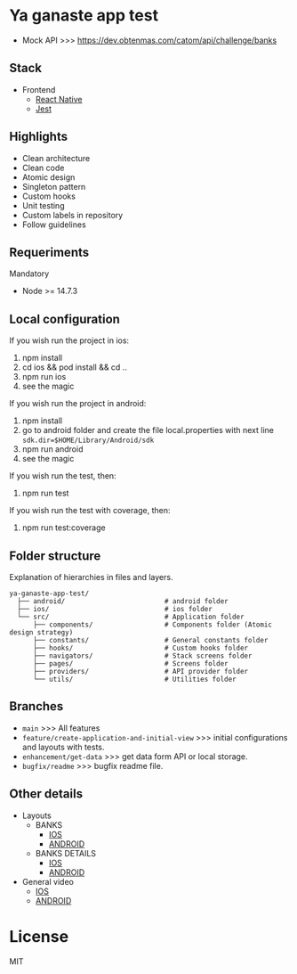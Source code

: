 # Ya ganaste app test

- Mock API >>> https://dev.obtenmas.com/catom/api/challenge/banks
## Stack

- Frontend
  - [React Native](https://reactnative.dev/)
  - [Jest](https://jestjs.io/)

## Highlights

- Clean architecture
- Clean code
- Atomic design
- Singleton pattern
- Custom hooks
- Unit testing
- Custom labels in repository
- Follow guidelines

## Requeriments
Mandatory

- Node >= 14.7.3

## Local configuration
If you wish run the project in ios:

1. npm install
2. cd ios && pod install && cd ..
3. npm run ios
4. see the magic

If you wish run the project in android:

1. npm install
2. go to android folder and create the file local.properties with next line `sdk.dir=$HOME/Library/Android/sdk`
3. npm run android
4. see the magic

If you wish run the test, then:

1. npm run test

If you wish run the test with coverage, then:

1. npm run test:coverage

## Folder structure
Explanation of hierarchies in files and layers.

    ya-ganaste-app-test/
      ├── android/                         # android folder
      ├── ios/                             # ios folder
      └── src/                             # Application folder
          ├── components/                  # Components folder (Atomic design strategy)
          ├── constants/                   # General constants folder
          ├── hooks/                       # Custom hooks folder
          ├── navigators/                  # Stack screens folder
          ├── pages/                       # Screens folder
          ├── providers/                   # API provider folder
          └── utils/                       # Utilities folder

## Branches

- `main` >>> All features
- `feature/create-application-and-initial-view` >>> initial configurations and layouts with tests.
- `enhancement/get-data` >>> get data form API or local storage.
- `bugfix/readme` >>> bugfix readme file.

## Other details

- Layouts
  - BANKS
    - [IOS](https://drive.google.com/file/d/1BjO7Dx41souYvpYcCzRVqlYnv7wN4mCM/view?usp=sharing)
    - [ANDROID](https://drive.google.com/file/d/10cGRTUJRsUTv4weNlWs2puhV4VUjPj3M/view?usp=sharing)
  - BANKS DETAILS
    - [IOS](https://drive.google.com/file/d/12E7V71Due5F2g24ZLmbXfAtTK8fgwEML/view?usp=sharing)
    - [ANDROID](https://drive.google.com/file/d/1LFk2_JcVhvhqB0AUmOXrkbPnpFD4J7Ea/view?usp=sharing)
- General video
    - [IOS](https://drive.google.com/file/d/10bAmhaHB0bGlL19p9-zzqthvtBZjrPma/view?usp=sharing)
    - [ANDROID](https://drive.google.com/file/d/1VevD05jQEia7GBy40F1DOLf3LKvNX8g0/view?usp=sharing)
# License

MIT